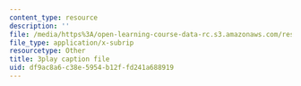 ```yaml
---
content_type: resource
description: ''
file: /media/https%3A/open-learning-course-data-rc.s3.amazonaws.com/res-15-003-shaping-the-future-of-work-15-662x-spring-2016/df9ac8a6c38e5954b12ffd241a688919_XWFocLnBdhM.vtt
file_type: application/x-subrip
resourcetype: Other
title: 3play caption file
uid: df9ac8a6-c38e-5954-b12f-fd241a688919
---
```

